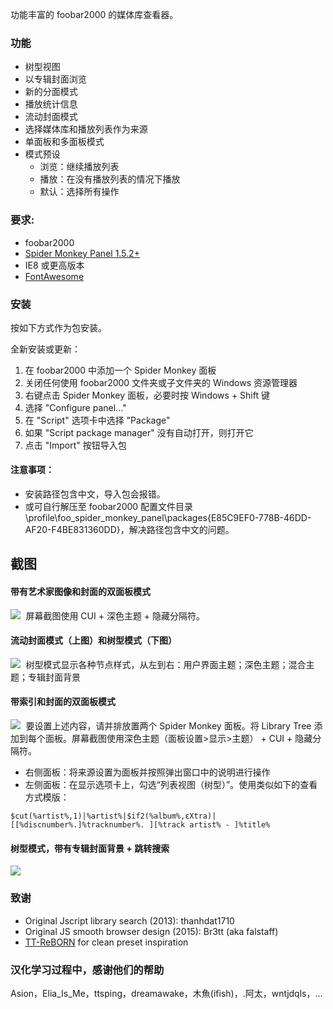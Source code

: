 功能丰富的 foobar2000 的媒体库查看器。

 ### 功能
- 树型视图
- 以专辑封面浏览
- 新的分面模式
- 播放统计信息
- 流动封面模式
- 选择媒体库和播放列表作为来源
- 单面板和多面板模式
- 模式预设
     - 浏览：继续播放列表
     - 播放：在没有播放列表的情况下播放
     - 默认：选择所有操作

### 要求:
- foobar2000
- [Spider Monkey Panel 1.5.2+](https://www.foobar2000.org/components)
- IE8 或更高版本
- [FontAwesome](https://github.com/FortAwesome/Font-Awesome/blob/fa-4/fonts/fontawesome-webfont.ttf?raw=true)

### 安装
按如下方式作为包安装。

全新安装或更新：
1) 在 foobar2000 中添加一个 Spider Monkey 面板
2) 关闭任何使用 foobar2000 文件夹或子文件夹的 Windows 资源管理器
3) 右键点击 Spider Monkey 面板，必要时按 Windows + Shift 键
4) 选择 "Configure panel..."
5) 在 "Script" 选项卡中选择 "Package"
6) 如果 "Script package manager" 没有自动打开，则打开它
7) 点击 "Import" 按钮导入包

#### 注意事项：
- 安装路径包含中文，导入包会报错。
- 或可自行解压至 foobar2000 配置文件目录\profile\foo_spider_monkey_panel\packages\{E85C9EF0-778B-46DD-AF20-F4BE831360DD}，解决路径包含中文的问题。

## 截图

#### 带有艺术家图像和封面的双面板模式
<kbd> <img src="https://user-images.githubusercontent.com/35600752/155884212-9bea1326-3430-46a4-a86e-3bc4b09e4dd4.png"> </kbd>
屏幕截图使用 CUI + 深色主题 + 隐藏分隔符。

#### 流动封面模式（上图）和树型模式（下图）
<kbd> <img src="https://user-images.githubusercontent.com/35600752/155903327-9631a328-2f67-4f25-9cbd-316e5f5210b5.png"> </kbd>
树型模式显示各种节点样式，从左到右：用户界面主题；深色主题；混合主题；专辑封面背景

#### 带索引和封面的双面板模式
<kbd> <img src="https://user-images.githubusercontent.com/35600752/156163852-5d8295f4-3ff2-4ef4-849f-0bd5ce24ba8e.png"> </kbd>
要设置上述内容，请并排放置两个 Spider Monkey 面板。将 Library Tree 添加到每个面板。屏幕截图使用深色主题（面板设置>显示>主题） + CUI + 隐藏分隔符。
- 右侧面板：将来源设置为面板并按照弹出窗口中的说明进行操作
- 左侧面板：在显示选项卡上，勾选“列表视图（树型）”。使用类似如下的查看方式模版：
```
$cut(%artist%,1)|%artist%|$if2(%album%,εXtra)|[[%discnumber%.]%tracknumber%. ][%track artist% - ]%title%
```
#### 树型模式，带有专辑封面背景 + 跳转搜索
<kbd> <img src="https://user-images.githubusercontent.com/35600752/118255885-b5a41e00-b4a4-11eb-8f19-7a24e5215463.png"> </kbd>

### 致谢
- Original Jscript library search (2013): thanhdat1710
- Original JS smooth browser design (2015): Br3tt (aka falstaff)
- [TT-ReBORN](https://github.com/TT-ReBORN) for clean preset inspiration 

### 汉化学习过程中，感谢他们的帮助
Asion，Elia_Is_Me，ttsping，dreamawake，木魚(ifish)，.阿太，wntjdqls，...
